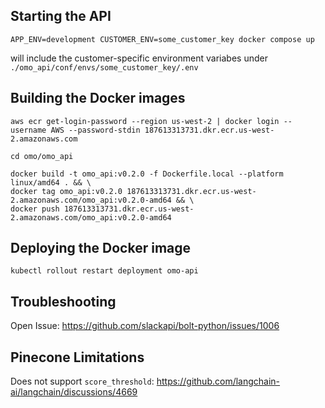 ## Starting the API

`APP_ENV=development CUSTOMER_ENV=some_customer_key docker compose up`

will include the customer-specific environment variabes under `./omo_api/conf/envs/some_customer_key/.env`


## Building the Docker images


```
aws ecr get-login-password --region us-west-2 | docker login --username AWS --password-stdin 187613313731.dkr.ecr.us-west-2.amazonaws.com

cd omo/omo_api

docker build -t omo_api:v0.2.0 -f Dockerfile.local --platform linux/amd64 . && \
docker tag omo_api:v0.2.0 187613313731.dkr.ecr.us-west-2.amazonaws.com/omo_api:v0.2.0-amd64 && \
docker push 187613313731.dkr.ecr.us-west-2.amazonaws.com/omo_api:v0.2.0-amd64
```

## Deploying the Docker image
```
kubectl rollout restart deployment omo-api
```

## Troubleshooting

Open Issue: https://github.com/slackapi/bolt-python/issues/1006

## Pinecone Limitations

Does not support `score_threshold`: https://github.com/langchain-ai/langchain/discussions/4669